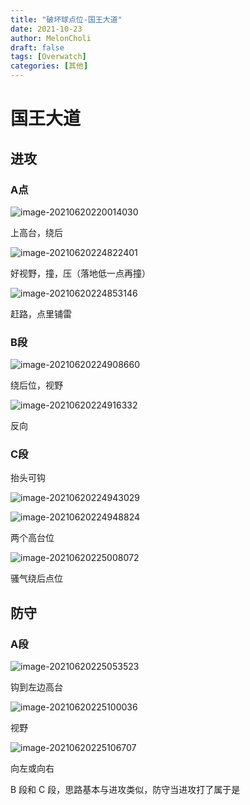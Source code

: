 ```yaml
---
title: "破坏球点位-国王大道"
date: 2021-10-23
author: MelonCholi
draft: false
tags: [Overwatch]
categories: [其他]
---
```


# 国王大道

## 进攻

### A点

![image-20210620220014030](https://markdown-1303167219.cos.ap-shanghai.myqcloud.com/image-20210620220014030.png)

上高台，绕后

![image-20210620224822401](https://markdown-1303167219.cos.ap-shanghai.myqcloud.com/image-20210620224822401.png)

好视野，撞，压（落地低一点再撞）

![image-20210620224853146](https://markdown-1303167219.cos.ap-shanghai.myqcloud.com/image-20210620224853146.png)

赶路，点里铺雷

### B段

![image-20210620224908660](https://markdown-1303167219.cos.ap-shanghai.myqcloud.com/image-20210620224908660.png)

绕后位，视野

![image-20210620224916332](https://markdown-1303167219.cos.ap-shanghai.myqcloud.com/image-20210620224916332.png)

反向

### C段

抬头可钩

![image-20210620224943029](https://markdown-1303167219.cos.ap-shanghai.myqcloud.com/image-20210620224943029.png)

![image-20210620224948824](https://markdown-1303167219.cos.ap-shanghai.myqcloud.com/image-20210620224948824.png)

两个高台位

![image-20210620225008072](https://markdown-1303167219.cos.ap-shanghai.myqcloud.com/image-20210620225008072.png)

骚气绕后点位

## 防守

### A段

![image-20210620225053523](https://markdown-1303167219.cos.ap-shanghai.myqcloud.com/image-20210620225053523.png)

钩到左边高台

![image-20210620225100036](https://markdown-1303167219.cos.ap-shanghai.myqcloud.com/image-20210620225100036.png)

视野

![image-20210620225106707](https://markdown-1303167219.cos.ap-shanghai.myqcloud.com/image-20210620225106707.png)

向左或向右

B 段和 C 段，思路基本与进攻类似，防守当进攻打了属于是